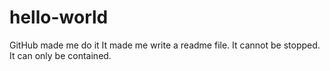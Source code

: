 # hello-world
GitHub made me do it
It made me write a readme file.
It cannot be stopped. It can only be contained.
